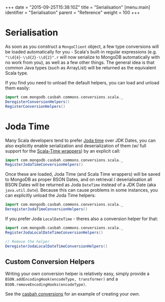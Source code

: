 +++
date = "2015-09-25T15:38:10Z"
title = "Serialisation"
[menu.main]
  identifier = "Serialisation"
  parent = "Reference"
  weight = 100
+++

# Serialisation

As soon as you construct a `MongoClient` object, a few type conversions
will be loaded automatically for you - Scala's built-in regular
expressions (e.g. `"\\d{4}-\\d{2}-\\d{2}".r` will now serialize to
MongoDB automatically with no work from you), as well as a few other
things. The general idea is that common Java types (such as ArrayList)
will be returned as the equivalent Scala type.

If you find you need to unload the default helpers, you can load and
unload them easily:

~~~scala
import com.mongodb.casbah.commons.conversions.scala._
DeregisterConversionHelpers()
RegisterConversionHelpers()
~~~

# Joda Time

Many Scala developers tend to prefer [Joda
time](http://joda-time.sourceforge.net/) over JDK Dates, you can also
explicitly enable serialization and deserialization of them (w/ full
support for the [Scala-Time
wrappers](https://github.com/nscala-time/nscala-time)) by an explicit
call:

~~~scala
import com.mongodb.casbah.commons.conversions.scala._
RegisterJodaTimeConversionHelpers()
~~~

Once these are loaded, Joda Time (and Scala Time wrappers) will be saved
to MongoDB as proper BSON Dates, and on retrieval / deserialisation all
BSON Dates will be returned as Joda `DateTime` instead of a JDK Date
(aka `java.util.Date`). Because this can cause problems in some
instances, you can explicitly unload the Joda Time helpers:

~~~scala
import com.mongodb.casbah.commons.conversions.scala._
DeregisterJodaTimeConversionHelpers()
~~~

If you prefer Joda `LocalDateTime` - theres also a conversion helper for
that:

~~~scala
import com.mongodb.casbah.commons.conversions.scala._
RegisterJodaLocalDateTimeConversionHelpers()

// Remove the helper
DeregisterJodaLocalDateTimeConversionHelpers()
~~~

## Custom Conversion Helpers

Writing your own conversion helper is relatively easy, simply provide a
`BSON.addEncodingHook(encodeType, transformer)` and a
`BSON.removeEncodingHooks(encodeType)`.

See the [casbah
conversions](https://github.com/mongodb/casbah/blob/master/casbah-commons/src/main/scala/conversions/ScalaConversions.scala)
for an example of creating your own.
